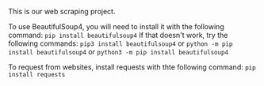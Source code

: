 This is our web scraping project.

To use BeautifulSoup4, you will need to install it with the following command:
`pip install beautifulsoup4`
If that doesn't work, try the following commands:
`pip3 install beautifulsoup4` or `python -m pip install beautifulsoup4` or `python3 -m pip install beautifulsoup4`

To request from websites, install requests with thte following command:
`pip install requests`